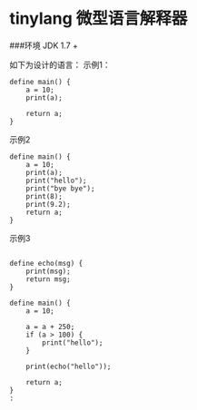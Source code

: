tinylang 微型语言解释器
========

###环境
JDK 1.7 +


如下为设计的语言：
示例1：

```
define main() {
	a = 10;
	print(a);
	
	return a;
}
```

示例2

```
define main() {
	a = 10;
	print(a);
	print("hello");
	print("bye bye");
	print(8);
	print(9.2);
	return a;
}

```
示例3
```

define echo(msg) {
	print(msg);
	return msg;
}

define main() {
	a = 10;
	
	a = a + 250;
	if (a > 100) {
		print("hello");
	}
	
	print(echo("hello"));
	
	return a;
}
:
```
